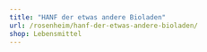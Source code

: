 ```yaml
---
title: "HANF der etwas andere Bioladen"
url: /rosenheim/hanf-der-etwas-andere-bioladen/
shop: Lebensmittel
---
```

